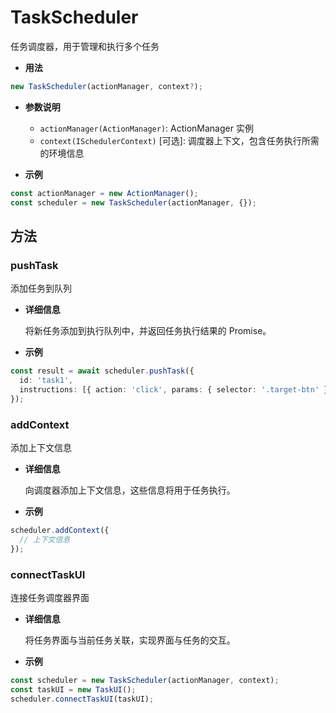 # TaskScheduler

任务调度器，用于管理和执行多个任务

- **用法**

```typescript
new TaskScheduler(actionManager, context?);
```

- **参数说明**

  - `actionManager(ActionManager)`: ActionManager 实例
  - `context(ISchedulerContext)` [可选]: 调度器上下文，包含任务执行所需的环境信息

- **示例**

```typescript
const actionManager = new ActionManager();
const scheduler = new TaskScheduler(actionManager, {});
```

## 方法

### pushTask

添加任务到队列

- **详细信息**

  将新任务添加到执行队列中，并返回任务执行结果的 Promise。

- **示例**

```typescript
const result = await scheduler.pushTask({
  id: 'task1',
  instructions: [{ action: 'click', params: { selector: '.target-btn' } }],
});
```

### addContext

添加上下文信息

- **详细信息**

  向调度器添加上下文信息，这些信息将用于任务执行。

- **示例**

```typescript
scheduler.addContext({
  // 上下文信息
});
```

### connectTaskUI

连接任务调度器界面

- **详细信息**

  将任务界面与当前任务关联，实现界面与任务的交互。

- **示例**

```typescript
const scheduler = new TaskScheduler(actionManager, context);
const taskUI = new TaskUI();
scheduler.connectTaskUI(taskUI);
```
